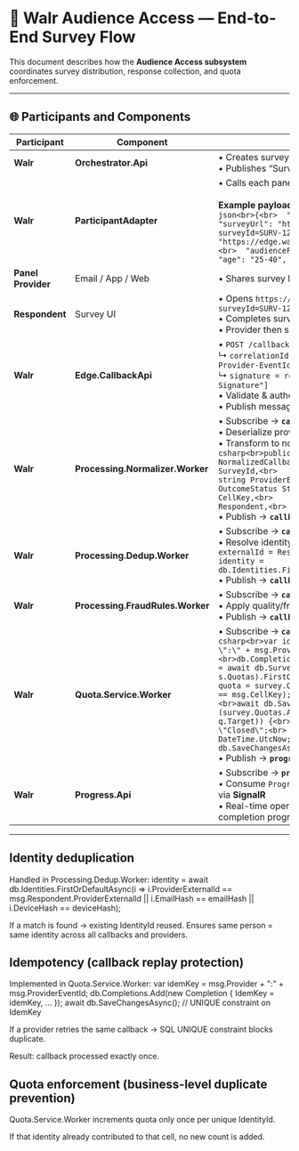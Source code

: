 ﻿# 🧠 Walr Audience Access — End-to-End Survey Flow

This document describes how the **Audience Access subsystem** coordinates survey distribution, response collection, and quota enforcement.

---

## 🌐 Participants and Components

| Participant | Component | Actions |
|--------------|------------|----------|
| **Walr** | **Orchestrator.Api** | • Creates survey and quotas<br>• Publishes “SurveyOpen” event |
| **Walr** | **ParticipantAdapter** | • Calls each panel provider API synchronously<br><br>**Example payload:**<br>```json<br>{<br>  "surveyId": "SURV-123",<br>  "surveyUrl": "https://survey.walr.io/start?surveyId=SURV-123",<br>  "callbackUrl": "https://edge.walr.io/callbacks/providerX",<br>  "audienceFilters": { "country": "UK", "age": "25-40", "gender": "any" }<br>}``` |
| **Panel Provider** | Email / App / Web | • Shares survey link with respondents |
| **Respondent** | Survey UI | • Opens `https://survey.walr.io/start?surveyId=SURV-123&pid=xyz`<br>• Completes survey<br>• Provider then submits callback to Walr |
| **Walr** | **Edge.CallbackApi** | • `POST /callbacks/{provider}`<br>  ↳ `correlationId = request.Headers["X-Provider-EventId"]`<br>  ↳ `signature = request.Headers["X-Signature"]`<br>• Validate & authenticate request<br>• Publish message → **`callbacks.raw`** topic |
| **Walr** | **Processing.Normalizer.Worker** | • Subscribe → **`callbacks.raw`**<br>• Deserialize provider payload<br>• Transform to normalized format:<br>```csharp<br>public sealed record NormalizedCallbackV1(<br>    string SurveyId,<br>    string Provider,<br>    string ProviderEventId,<br>    OutcomeStatus Status,<br>    string CellKey,<br>    RespondentInfoV1 Respondent,<br>    string Raw<br>);<br>```<br>• Publish → **`callbacks.normalized`** |
| **Walr** | **Processing.Dedup.Worker** | • Subscribe → **`callbacks.normalized`**<br>• Resolve identity:<br>  `externalId = Respondent.ProviderExternalId`<br>  `identity = db.Identities.FirstOrDefaultAsync(...)`<br>• Publish → **`callbacks.deduped`** |
| **Walr** | **Processing.FraudRules.Worker** | • Subscribe → **`callbacks.deduped`**<br>• Apply quality/fraud heuristics<br>• Publish → **`callbacks.qualified`** |
| **Walr** | **Quota.Service.Worker** | • Subscribe → **`callbacks.qualified`**<br>```csharp<br>var idemKey = msg.Provider + \":\" + msg.ProviderEventId;<br>db.Completions.Add(...);<br>var survey = await db.Surveys.Include(s => s.Quotas).FirstOrDefaultAsync(...);<br>var quota = survey.Quotas.First(q => q.CellKey == msg.CellKey);<br>quota.Fulfilled++;<br>await db.SaveChangesAsync();<br>if (survey.Quotas.All(q => q.Fulfilled >= q.Target)) {<br>    survey.State = \"Closed\";<br>    survey.ClosedAtUtc = DateTime.UtcNow;<br>    await db.SaveChangesAsync();<br>}<br>```<br>• Publish → **`progress.updates`** |
| **Walr** | **Progress.Api** | • Subscribe → **`progress.updates`**<br>• Consume `ProgressUpdateV1` and broadcast via **SignalR**<br>• Real-time operator visibility of per-quota completion progress |

---

## Identity deduplication
Handled in Processing.Dedup.Worker:
identity = await db.Identities.FirstOrDefaultAsync(i =>
    i.ProviderExternalId == msg.Respondent.ProviderExternalId
    || i.EmailHash == emailHash
    || i.DeviceHash == deviceHash);


If a match is found → existing IdentityId reused.
Ensures same person = same identity across all callbacks and providers.


## Idempotency (callback replay protection)
Implemented in Quota.Service.Worker:
var idemKey = msg.Provider + ":" + msg.ProviderEventId;
db.Completions.Add(new Completion { IdemKey = idemKey, ... });
await db.SaveChangesAsync();  // UNIQUE constraint on IdemKey

If a provider retries the same callback → SQL UNIQUE constraint blocks duplicate.

Result: callback processed exactly once.


## Quota enforcement (business-level duplicate prevention)

Quota.Service.Worker increments quota only once per unique IdentityId.

If that identity already contributed to that cell, no new count is added.